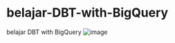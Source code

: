 # belajar-DBT-with-BigQuery
belajar DBT with BigQuery
![image](https://github.com/edodf/belajar-DBT-with-BigQuery/assets/48007138/02401650-12dd-449f-b0db-f8da908107ec)
